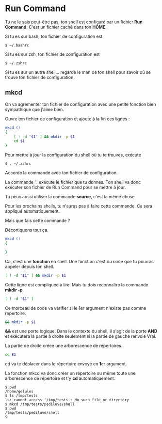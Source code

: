 # Run Command

Tu ne le sais peut-être pas, ton shell est configuré par un fichier **Run
Command**. C'est un fichier caché dans ton **HOME**.

Si tu es sur bash, ton fichier de configuration est
```text
$ ~/.bashrc
```

Si tu es sur zsh, ton fichier de configuration est
```text
$ ~/.zshrc
```

Si tu es sur un autre shell... regarde le man de ton shell pour savoir où se
trouve ton fichier de configuration.

## mkcd

On va agrémenter ton fichier de configuration avec une petite fonction bien
sympathique que j'aime bien.

Ouvre ton fichier de configuration et ajoute à la fin ces lignes :

```sh
mkcd ()
{
    [ ! -d "$1" ] && mkdir -p $1
    cd $1
}
```

Pour mettre à jour la configuration du shell où tu te trouves, exécute
```text
$ . ~/.zshrc
```

Accorde la commande avec ton fichier de configuration.

La commande '.' exécute le fichier que tu donnes. Ton shell va donc exécuter son
fichier de Run Command pour se mettre à jour.

Tu peux aussi utiliser la commande **source**, c'est la même chose.

Pour les prochains shells, tu n'auras pas à faire cette commande. Ca sera
appliqué automatiquement.

Mais que fais cette commande ?

Décortiquons tout ça.

```sh
mkcd ()
{

}
```

Ca, c'est une **fonction** en shell. Une fonction c'est du code que tu pourras
appeler depuis ton shell.

```sh
[ ! -d "$1" ] && mkdir -p $1
```

Cette ligne est compliquée à lire. Mais tu dois reconnaître la commande **mkdir
-p**.

```sh
[ ! -d "$1" ]
```

Ce morceau de code va vérifier si le **1**er argument n'existe pas comme
répertoire.

```sh
&& mkdir -p $1
```

**&&** est une porte logique. Dans le contexte du shell, il s'agit de la porte
**AND** et exécutera la partie à droite seulement si la partie de gauche renvoie
Vrai.

La partie de droite créee une arborescence de répertoires.

```sh
cd $1
```

cd va te déplacer dans le répertoire envoyé en **1**er argument.

La fonction mkcd va donc créer un répertoire ou même toute une arborescence de
répertoire et t'y **cd** automatiquement.

```text
$ pwd
/home/gelules
$ ls /tmp/tests
ls: cannot access '/tmp/tests': No such file or directory
$ mkcd /tmp/tests/pediluve/shell
$ pwd
/tmp/tests/pediluve/shell
$
```
